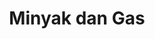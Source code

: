 ---
id: 44
title : Minyak dan Gas
url : https://drive.google.com/drive/folders/1Z_z45DOJ3YAwFHCMDN1GTOMS1PTKIIZu?usp=sharing
fitur : aspekpajak
createdTime : 31/07/2019
modifiedTime : 06/01/2020
topik: Versi Lengkap
img: oil-platform.png
---